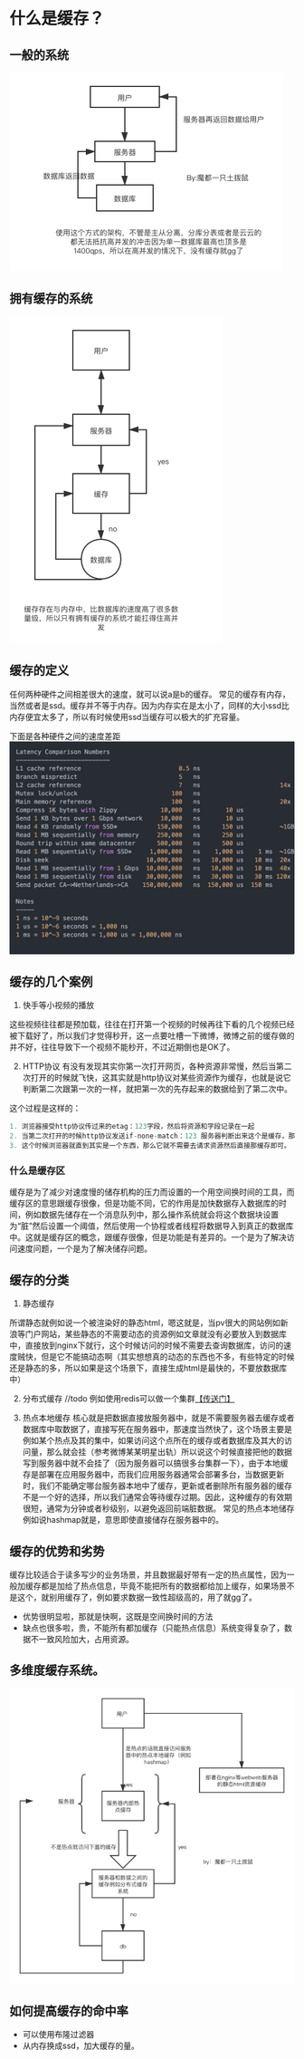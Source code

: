 # 什么是缓存？
## 一般的系统

![p](./4.1.png)
## 拥有缓存的系统
![p](./4.2.png)
## 缓存的定义
任何两种硬件之间相差很大的速度，就可以说a是b的缓存。
常见的缓存有内存，当然或者是ssd。缓存并不等于内存。因为内存实在是太小了，同样的大小ssd比内存便宜太多了，所以有时候使用ssd当缓存可以极大的扩充容量。

下面是各种硬件之间的速度差距
![p](./4.3.jpeg)
## 缓存的几个案例
1. 快手等小视频的播放

这些视频往往都是预加载，往往在打开第一个视频的时候再往下看的几个视频已经被下载好了，所以我们才觉得秒开，这一点要吐槽一下微博，微博之前的缓存做的并不好，往往导致下一个视频不能秒开，不过近期倒也是OK了。

2. HTTP协议
有没有发现其实你第一次打开网页，各种资源非常慢，然后当第二次打开的时候就飞快，这其实就是http协议对某些资源作为缓存，也就是说它判断第二次跟第一次的一样，就把第一次的先存起来的数据给到了第二次中。

这个过程是这样的：
```go
1. 浏览器接受http协议传过来的etag：123字段，然后将资源和字段记录在一起
2. 当第二次打开的时候http协议发送if-none-match：123 服务器判断出来这个是缓存，那么服务器就直接返回304的状态码。
3. 这个时候浏览器就直到其实是一个东西，那么它就不需要去请求资源然后直接那缓存即可。
```
### 什么是缓存区

缓存是为了减少对速度慢的储存机构的压力而设置的一个用空间换时间的工具，而缓存区的意思跟缓存很像，但是功能不同，它的作用是加快数据存入数据库的时间，例如数据先储存在一个消息队列中，那么操作系统就会将这个数据块设置为“脏”然后设置一个阈值，然后使用一个协程或者线程将数据导入到真正的数据库中。这就是缓存区的概念，跟缓存很像，但是功能是有差异的。一个是为了解决访问速度问题，一个是为了解决储存问题。
## 缓存的分类
1. 静态缓存

所谓静态就例如说一个被渲染好的静态html，嗯这就是，当pv很大的网站例如新浪等门户网站，某些静态的不需要动态的资源例如文章就没有必要放入到数据库中，直接放到nginx下就行，这个时候访问的时候不需要去查询数据库，访问的速度贼快，但是它不能搞动态啊（其实想想真的动态的东西也不多，有些特定的时候还是静态的多，所以如果是这个场景下，直接生成html是最快的，不要放数据库中）

2. 分布式缓存
//todo
例如使用redis可以做一个集群[【传送门】](#)

3. 热点本地缓存
核心就是把数据直接放服务器中，就是不需要服务器去缓存或者数据库中取数据了，直接写死在服务器中，那速度当然快了，这个场景主要是例如某个热点及其的集中，如果访问这个点所在的缓存或者数据库及其大的访问量，那么就会挂（参考微博某某明星出轨）所以说这个时候直接把他的数据写到服务器中就不会挂了（因为服务器可以搞很多台集群一下），由于本地缓存是部署在应用服务器中，而我们应用服务器通常会部署多台，当数据更新时，我们不能确定哪台服务器本地中了缓存，更新或者删除所有服务器的缓存不是一个好的选择，所以我们通常会等待缓存过期。因此，这种缓存的有效期很短，通常为分钟或者秒级别，以避免返回前端脏数据。
常见的热点本地储存例如说hashmap就是，意思即使直接储存在服务器中的。
## 缓存的优势和劣势

缓存比较适合于读多写少的业务场景，并且数据最好带有一定的热点属性，因为一般加缓存都是加给了热点信息，毕竟不能把所有的数据都给加上缓存，如果场景不是这个，就别用缓存了，例如要求数据一致性超级高的，用了就gg了。

- 优势很明显啦，那就是快啊，这既是空间换时间的方法
- 缺点也很多啦，贵，不能所有都加缓存（只能热点信息）系统变得复杂了，数据不一致风险加大，占用资源。
## 多维度缓存系统。
![4.4.png](./4.4.png)
## 如何提高缓存的命中率
- 可以使用布隆过滤器
- 从内存换成ssd，加大缓存的量。
